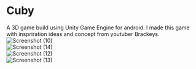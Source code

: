 # Cuby
A 3D game build using Unity Game Engine for android. 
I made this game with inspriration ideas and concept from youtuber Brackeys.  
![Screenshot (10)](https://user-images.githubusercontent.com/55059378/94853785-7cabc180-045e-11eb-800d-353fe9682205.png)  
![Screenshot (14)](https://user-images.githubusercontent.com/55059378/94854777-01e3a600-0460-11eb-9d12-6e721ca4ecb9.png)  
![Screenshot (12)](https://user-images.githubusercontent.com/55059378/94853791-7fa6b200-045e-11eb-9220-f2205e61e6dc.png)  
![Screenshot (13)](https://user-images.githubusercontent.com/55059378/94853793-803f4880-045e-11eb-8e65-c89d5b1719f3.png)  
